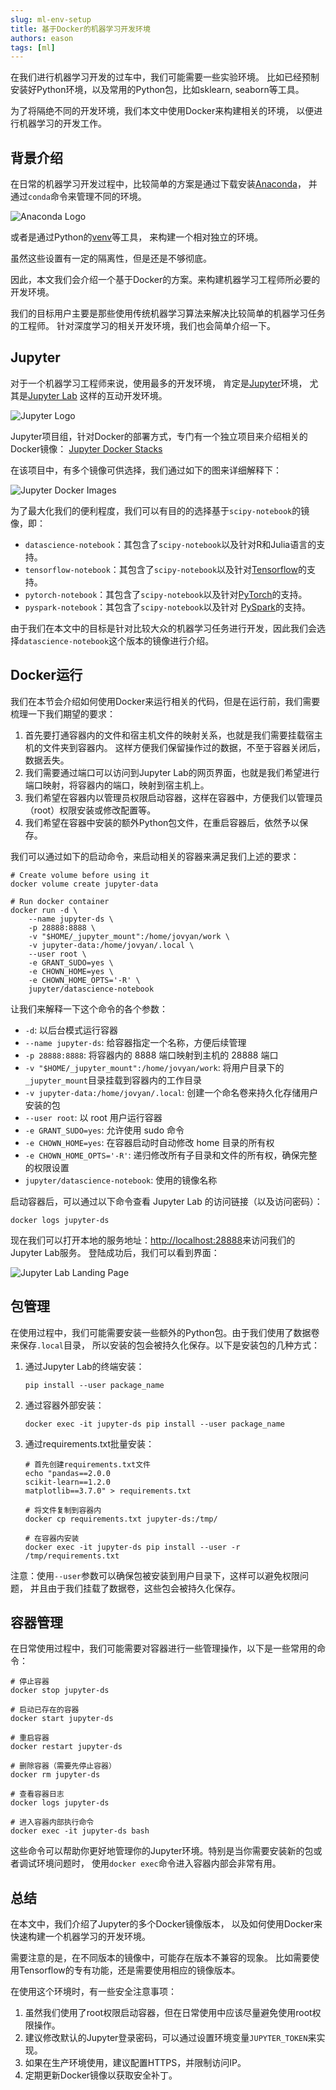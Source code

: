 ```yaml
---
slug: ml-env-setup
title: 基于Docker的机器学习开发环境
authors: eason
tags: [ml]
---
```


在我们进行机器学习开发的过车中，我们可能需要一些实验环境。
比如已经预制安装好Python环境，以及常用的Python包，比如sklearn, seaborn等工具。

为了将隔绝不同的开发环境，我们本文中使用Docker来构建相关的环境，
以便进行机器学习的开发工作。

<!-- truncate -->

## 背景介绍

在日常的机器学习开发过程中，比较简单的方案是通过下载安装[Anaconda](https://www.anaconda.com/)，
并通过`conda`命令来管理不同的环境。

![Anaconda Logo](./anaconda_secondary_logo.svg)

或者是通过Python的[venv](https://docs.python.org/3/library/venv.html)等工具，
来构建一个相对独立的环境。

虽然这些设置有一定的隔离性，但是还是不够彻底。

因此，本文我们会介绍一个基于Docker的方案。来构建机器学习工程师所必要的开发环境。

我们的目标用户主要是那些使用传统机器学习算法来解决比较简单的机器学习任务的工程师。
针对深度学习的相关开发环境，我们也会简单介绍一下。

## Jupyter

对于一个机器学习工程师来说，使用最多的开发环境，
肯定是[Jupyter](https://jupyter.org/)环境，
尤其是[Jupyter Lab](https://github.com/jupyterlab)
这样的互动开发环境。

![Jupyter Logo](./jupyter-logo.png)

Jupyter项目组，针对Docker的部署方式，专门有一个独立项目来介绍相关的Docker镜像：
[Jupyter Docker Stacks](https://jupyter-docker-stacks.readthedocs.io/)

在该项目中，有多个镜像可供选择，我们通过如下的图来详细解释下：

![Jupyter Docker Images](./docker-images.svg)

为了最大化我们的便利程度，我们可以有目的的选择基于`scipy-notebook`的镜像，即：

- `datascience-notebook`：其包含了`scipy-notebook`以及针对R和Julia语言的支持。
- `tensorflow-notebook`：其包含了`scipy-notebook`以及针对[Tensorflow](https://www.tensorflow.org/)的支持。
- `pytorch-notebook`：其包含了`scipy-notebook`以及针对[PyTorch](https://pytorch.org/)的支持。
- `pyspark-notebook`：其包含了`scipy-notebook`以及针对
  [PySpark](https://spark.apache.org/docs/latest/api/python/index.html)的支持。

由于我们在本文中的目标是针对比较大众的机器学习任务进行开发，因此我们会选择`datascience-notebook`这个版本的镜像进行介绍。

## Docker运行

我们在本节会介绍如何使用Docker来运行相关的代码，但是在运行前，我们需要梳理一下我们期望的要求：

1. 首先要打通容器内的文件和宿主机文件的映射关系，也就是我们需要挂载宿主机的文件夹到容器内。
   这样方便我们保留操作过的数据，不至于容器关闭后，数据丢失。
2. 我们需要通过端口可以访问到Jupyter Lab的网页界面，也就是我们希望进行端口映射，将容器内的端口，映射到宿主机上。
3. 我们希望在容器内以管理员权限启动容器，这样在容器中，方便我们以管理员（root）权限安装或修改配置等。
4. 我们希望在容器中安装的额外Python包文件，在重启容器后，依然予以保存。

我们可以通过如下的启动命令，来启动相关的容器来满足我们上述的要求：

```shell
# Create volume before using it
docker volume create jupyter-data

# Run docker container
docker run -d \
    --name jupyter-ds \
    -p 28888:8888 \
    -v "$HOME/_jupyter_mount":/home/jovyan/work \
    -v jupyter-data:/home/jovyan/.local \
    --user root \
    -e GRANT_SUDO=yes \
    -e CHOWN_HOME=yes \
    -e CHOWN_HOME_OPTS='-R' \
    jupyter/datascience-notebook
```

让我们来解释一下这个命令的各个参数：

- `-d`: 以后台模式运行容器
- `--name jupyter-ds`: 给容器指定一个名称，方便后续管理
- `-p 28888:8888`: 将容器内的 8888 端口映射到主机的 28888 端口
- `-v "$HOME/_jupyter_mount":/home/jovyan/work`: 将用户目录下的`_jupyter_mount`目录挂载到容器内的工作目录
- `-v jupyter-data:/home/jovyan/.local`: 创建一个命名卷来持久化存储用户安装的包
- `--user root`: 以 root 用户运行容器
- `-e GRANT_SUDO=yes`: 允许使用 sudo 命令
- `-e CHOWN_HOME=yes`: 在容器启动时自动修改 home 目录的所有权
- `-e CHOWN_HOME_OPTS='-R'`: 递归修改所有子目录和文件的所有权，确保完整的权限设置
- `jupyter/datascience-notebook`: 使用的镜像名称

启动容器后，可以通过以下命令查看 Jupyter Lab 的访问链接（以及访问密码）：

```shell
docker logs jupyter-ds
```

现在我们可以打开本地的服务地址：[http://localhost:28888](http://localhost:28888)来访问我们的Jupyter Lab服务。
登陆成功后，我们可以看到界面：

![Jupyter Lab Landing Page](./jupyter-lab-landing-page.png)

## 包管理

在使用过程中，我们可能需要安装一些额外的Python包。由于我们使用了数据卷来保存`.local`目录，
所以安装的包会被持久化保存。以下是安装包的几种方式：

1. 通过Jupyter Lab的终端安装：

    ```shell
    pip install --user package_name
    ```

2. 通过容器外部安装：

    ```shell
    docker exec -it jupyter-ds pip install --user package_name
    ```

3. 通过requirements.txt批量安装：

    ```shell
    # 首先创建requirements.txt文件
    echo "pandas==2.0.0
    scikit-learn==1.2.0
    matplotlib==3.7.0" > requirements.txt

    # 将文件复制到容器内
    docker cp requirements.txt jupyter-ds:/tmp/

    # 在容器内安装
    docker exec -it jupyter-ds pip install --user -r /tmp/requirements.txt
    ```

注意：使用`--user`参数可以确保包被安装到用户目录下，这样可以避免权限问题，
并且由于我们挂载了数据卷，这些包会被持久化保存。

## 容器管理

在日常使用过程中，我们可能需要对容器进行一些管理操作，以下是一些常用的命令：

```shell
# 停止容器
docker stop jupyter-ds

# 启动已存在的容器
docker start jupyter-ds

# 重启容器
docker restart jupyter-ds

# 删除容器（需要先停止容器）
docker rm jupyter-ds

# 查看容器日志
docker logs jupyter-ds

# 进入容器内部执行命令
docker exec -it jupyter-ds bash
```

这些命令可以帮助你更好地管理你的Jupyter环境。特别是当你需要安装新的包或者调试环境问题时，
使用`docker exec`命令进入容器内部会非常有用。

## 总结

在本文中，我们介绍了Jupyter的多个Docker镜像版本，
以及如何使用Docker来快速构建一个机器学习的开发环境。

需要注意的是，在不同版本的镜像中，可能存在版本不兼容的现象。
比如需要使用Tensorflow的专有功能，还是需要使用相应的镜像版本。

在使用这个环境时，有一些安全注意事项：

1. 虽然我们使用了root权限启动容器，但在日常使用中应该尽量避免使用root权限操作。
2. 建议修改默认的Jupyter登录密码，可以通过设置环境变量`JUPYTER_TOKEN`来实现。
3. 如果在生产环境使用，建议配置HTTPS，并限制访问IP。
4. 定期更新Docker镜像以获取安全补丁。
